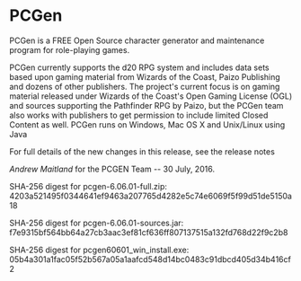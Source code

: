 # PCGen

PCGen is a FREE Open Source character generator and maintenance program for role-playing games.

PCGen currently supports the d20 RPG system and includes data sets based upon gaming material from Wizards of the Coast, Paizo Publishing and dozens of other publishers.
The project's current focus is on gaming material released under Wizards of the Coast's Open Gaming License (OGL) and sources supporting the Pathfinder RPG by Paizo, but the PCGen team also works with publishers to get permission to include limited Closed Content as well.
PCGen runs on Windows, Mac OS X and Unix/Linux using Java


For full details of the new changes in this release, see the release notes

*Andrew Maitland* for the PCGEN Team -- 30 July, 2016.

SHA-256 digest for pcgen-6.06.01-full.zip:
4203a521495f0344641ef9463a207765d4282e5c74e6069f5f99d51de5150a18

SHA-256 digest for pcgen-6.06.01-sources.jar:
f7e9315bf564bb64a27cb3aac3ef81cf636ff807137515a132fd768d22f9c2b8

SHA-256 digest for pcgen60601_win_install.exe:
05b4a301a1fac05f52b567a05a1aafcd548d14bc0483c91dbcd405d34b416cf2



